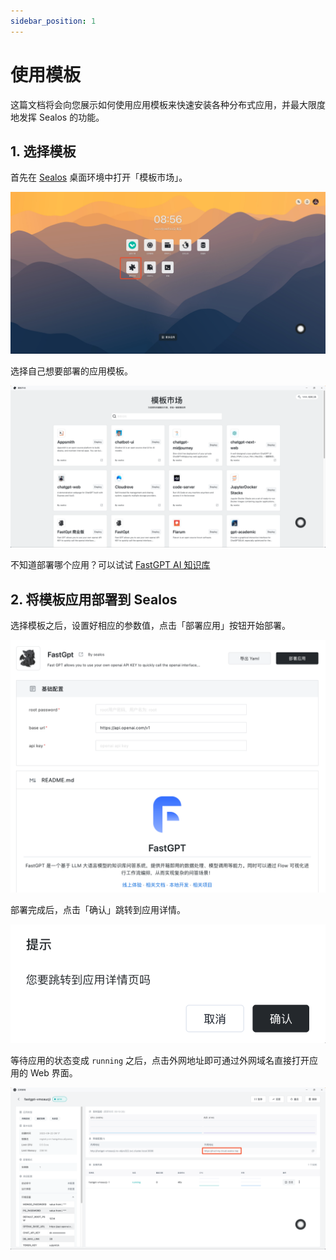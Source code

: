 ```yaml
---
sidebar_position: 1
---
```


# 使用模板

这篇文档将会向您展示如何使用应用模板来快速安装各种分布式应用，并最大限度地发挥 Sealos 的功能。

## 1. 选择模板

首先在 [Sealos](https://cloud.sealos.top) 桌面环境中打开「模板市场」。

![](./images/templates.jpg)

选择自己想要部署的应用模板。

![查看模板市场](./images/templates-2.png)

不知道部署哪个应用？可以试试 [FastGPT AI 知识库](/examples/ai-applications/install-fastgpt-on-desktop.md)

## 2. 将模板应用部署到 Sealos

选择模板之后，设置好相应的参数值，点击「部署应用」按钮开始部署。

![将模板部署到 Sealos](./images/deploy-template.png)

部署完成后，点击「确认」跳转到应用详情。

![](./images/template-detail.png)

等待应用的状态变成 `running` 之后，点击外网地址即可通过外网域名直接打开应用的 Web 界面。

![](./images/app-url.png)


